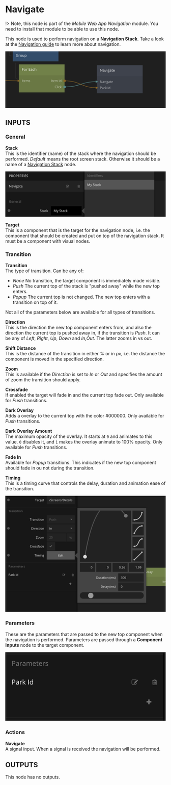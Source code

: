 # Navigate

!> Note, this node is part of the _Mobile Web App Navigation_ module. You need to install that module to be able to use this node.

This node is used to perform navigation on a **Navigation Stack**. Take a look at the [Navigation guide](/modules/webappnavigation/nav-guide.md) to learn more about navigation.

<div class="ndl-images">
    <img src="/modules/webappnavigation/guide/main-navigate.png" class="ndl-image med"></img>   
</div>

## INPUTS

### General

**Stack**  
This is the identifier (name) of the stack where the navigation should be performed. _Default_ means the root screen stack. Otherwise it should be a name of a [Navigation Stack](/modules/webappnavigation/navigation-stack.md) node.

<div class="ndl-images">
    <img src="/modules/webappnavigation/guide/choose-stack.png" class="ndl-image med"></img>   
</div>

**Target**  
This is a component that is the target for the navigation node, i.e. the component that should be created and put on top of the navigation stack. It must be a component with visual nodes.

### Transition

**Transition**  
The type of transition. Can be any of:

- _None_ No transition, the target component is immediately made visible.
- _Push_ The current top of the stack is "pushed away" while the new top enters.
- _Popup_ The current top is not changed. The new top enters with a transition on top of it.

Not all of the parameters below are available for all types of transitions.

**Direction**  
This is the direction the new top component enters from, and also the direction the current top is pushed away in, if the transition is _Push_. It can be any of _Left_, _Right_, _Up_, _Down_ and _In_,_Out_. The latter zooms in vs out.

**Shift Distance**  
This is the distance of the transition in either _%_ or in _px_, i.e. the distance the component is moved in the specified direction.

**Zoom**  
This is available if the _Direction_ is set to _In_ or _Out_ and specifies the amount of zoom the transition should apply.

**Crossfade**  
If enabled the target will fade in and the current top fade out. Only available for _Push_ transitions.

**Dark Overlay**  
Adds a overlay to the current top with the color #000000. Only available for _Push_ transitions.

**Dark Overlay Amount**  
The maximum opacity of the overlay. It starts at `0` and animates to this value. `0` disables it, and `1` makes the overlay animate to 100% opacity. Only available for _Push_ transitions.

**Fade In**  
Available for _Popup_ transitions. This indicates if the new top component should fade in ou not during the transition.

**Timing**  
This is a timing curve that controls the delay, duration and animation ease of the transition.

<div class="ndl-images">
    <img src="/modules/webappnavigation/guide/transition-params.png" class="ndl-image med"></img>   
</div>

### Parameters

These are the parameters that are passed to the new top component when the navigation is performed. Parameters are passed through a **Component Inputs** node to the target component.

<div class="ndl-images">
    <img src="/modules/webappnavigation/guide/nav-params.png" class="ndl-image small"></img>   
</div>

### Actions

**Navigate**  
A signal input. When a signal is received the navigation will be performed.

## OUTPUTS <!-- {docsify-ignore} -->

This node has no outputs.
